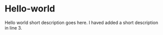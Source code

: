 # Hello-world
Hello world short description goes here.
I haved added a short description in line 3.
